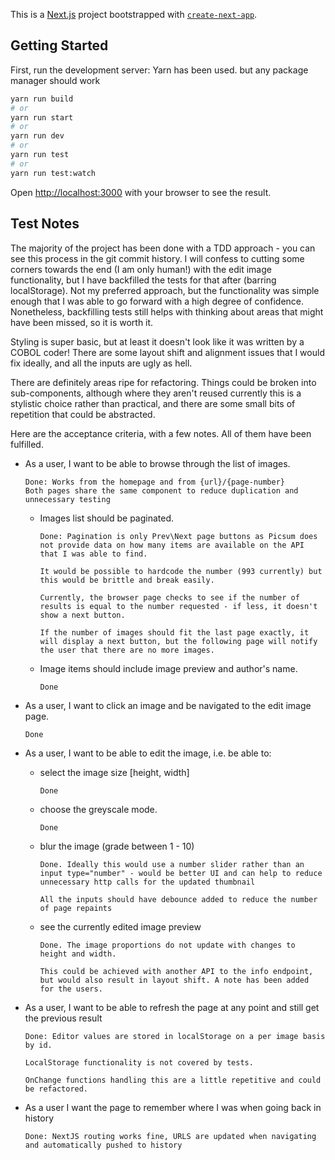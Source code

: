 This is a [Next.js](https://nextjs.org) project bootstrapped with [`create-next-app`](https://nextjs.org/docs/app/api-reference/cli/create-next-app).

## Getting Started

First, run the development server:
Yarn has been used. but any package manager should work

```bash
yarn run build
# or
yarn run start
# or
yarn run dev
# or
yarn run test
# or
yarn run test:watch
```

Open [http://localhost:3000](http://localhost:3000) with your browser to see the result.

## Test Notes

The majority of the project has been done with a TDD approach - you can see this process in the git commit history.
I will confess to cutting some corners towards the end (I am only human!) with the edit image functionality, but I have backfilled the tests for that after (barring localStorage).  Not my preferred approach, but the functionality was simple enough that I was able to go forward with a high degree of confidence.
Nonetheless, backfilling tests still helps with thinking about areas that might have been missed, so it is worth it.

Styling is super basic, but at least it doesn't look like it was written by a COBOL coder! There are some layout shift and alignment issues that I would fix ideally, and all the inputs are ugly as hell.

There are definitely areas ripe for refactoring. Things could be broken into sub-components, although where they aren't reused currently this is a stylistic choice rather than practical, and there are some small bits of repetition that could be abstracted.

Here are the acceptance criteria, with a few notes. All of them have been fulfilled.

* As a user, I want to be able to browse through the list of images.

      Done: Works from the homepage and from {url}/{page-number}
      Both pages share the same component to reduce duplication and unnecessary testing

  * Images list should be paginated.

        Done: Pagination is only Prev\Next page buttons as Picsum does not provide data on how many items are available on the API that I was able to find.

        It would be possible to hardcode the number (993 currently) but this would be brittle and break easily.

        Currently, the browser page checks to see if the number of results is equal to the number requested - if less, it doesn't show a next button.

        If the number of images should fit the last page exactly, it will display a next button, but the following page will notify the user that there are no more images.

  * Image items should include image preview and author's name.

        Done

* As a user, I want to click an image and be navigated to the edit image page.

      Done

* As a user, I want to be able to edit the image, i.e. be able to:

    * select the image size [height, width]

          Done

    * choose the greyscale mode.

          Done

    * blur the image (grade between 1 - 10)

          Done. Ideally this would use a number slider rather than an input type="number" - would be better UI and can help to reduce unnecessary http calls for the updated thumbnail

          All the inputs should have debounce added to reduce the number of page repaints

    * see the currently edited image preview

          Done. The image proportions do not update with changes to height and width.

          This could be achieved with another API to the info endpoint, but would also result in layout shift. A note has been added for the users.

* As a user, I want to be able to refresh the page at any point and still get the previous result

      Done: Editor values are stored in localStorage on a per image basis by id.

      LocalStorage functionality is not covered by tests.

      OnChange functions handling this are a little repetitive and could be refactored.

* As a user I want the page to remember where I was when going back in history

      Done: NextJS routing works fine, URLS are updated when navigating and automatically pushed to history
